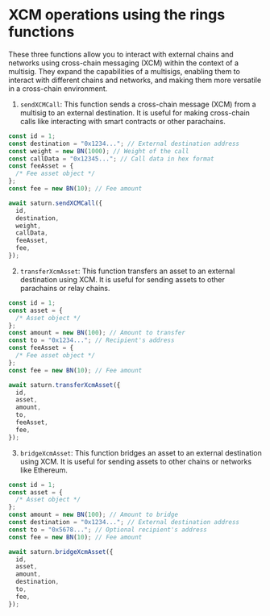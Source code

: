 # XCM operations using the rings functions

These three functions allow you to interact with external chains and networks using cross-chain messaging (XCM) within the context of a multisig. They expand the capabilities of a multisigs, enabling them to interact with different chains and networks, and making them more versatile in a cross-chain environment.

1. `sendXCMCall`: This function sends a cross-chain message (XCM) from a multisig to an external destination. It is useful for making cross-chain calls like interacting with smart contracts or other parachains.

```typescript
const id = 1;
const destination = "0x1234..."; // External destination address
const weight = new BN(1000); // Weight of the call
const callData = "0x12345..."; // Call data in hex format
const feeAsset = {
  /* Fee asset object */
};
const fee = new BN(10); // Fee amount

await saturn.sendXCMCall({
  id,
  destination,
  weight,
  callData,
  feeAsset,
  fee,
});
```

2. `transferXcmAsset`: This function transfers an asset to an external destination using XCM. It is useful for sending assets to other parachains or relay chains.

```typescript
const id = 1;
const asset = {
  /* Asset object */
};
const amount = new BN(100); // Amount to transfer
const to = "0x1234..."; // Recipient's address
const feeAsset = {
  /* Fee asset object */
};
const fee = new BN(10); // Fee amount

await saturn.transferXcmAsset({
  id,
  asset,
  amount,
  to,
  feeAsset,
  fee,
});
```

3. `bridgeXcmAsset`: This function bridges an asset to an external destination using XCM. It is useful for sending assets to other chains or networks like Ethereum.

```typescript
const id = 1;
const asset = {
  /* Asset object */
};
const amount = new BN(100); // Amount to bridge
const destination = "0x1234..."; // External destination address
const to = "0x5678..."; // Optional recipient's address
const fee = new BN(10); // Fee amount

await saturn.bridgeXcmAsset({
  id,
  asset,
  amount,
  destination,
  to,
  fee,
});
```
